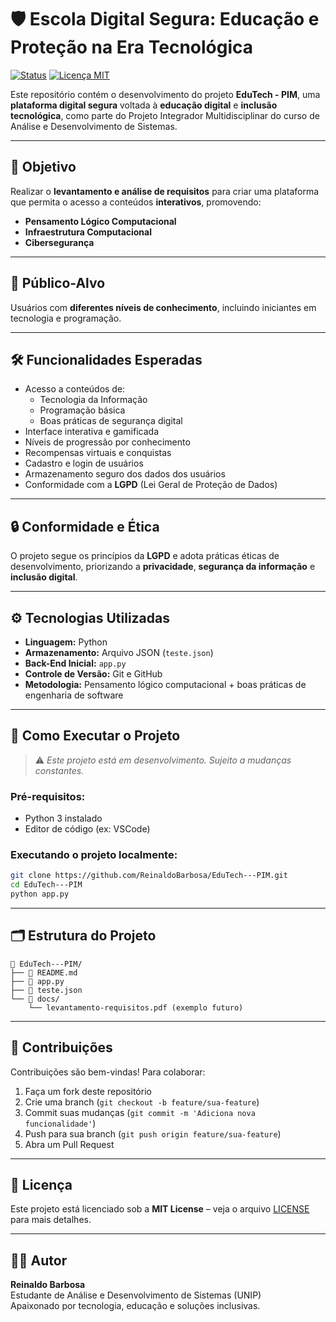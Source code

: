 # 🛡️ Escola Digital Segura: Educação e Proteção na Era Tecnológica

[![Status](https://img.shields.io/badge/status-em%20desenvolvimento-yellow.svg)](https://github.com/ReinaldoBarbosa/EduTech---PIM)
[![Licença MIT](https://img.shields.io/badge/licença-MIT-blue.svg)](LICENSE)

Este repositório contém o desenvolvimento do projeto **EduTech - PIM**, uma **plataforma digital segura** voltada à **educação digital** e **inclusão tecnológica**, como parte do Projeto Integrador Multidisciplinar do curso de Análise e Desenvolvimento de Sistemas.

---

## 🎯 Objetivo

Realizar o **levantamento e análise de requisitos** para criar uma plataforma que permita o acesso a conteúdos **interativos**, promovendo:

- **Pensamento Lógico Computacional**
- **Infraestrutura Computacional**
- **Cibersegurança**

---

## 🧠 Público-Alvo

Usuários com **diferentes níveis de conhecimento**, incluindo iniciantes em tecnologia e programação.

---

## 🛠️ Funcionalidades Esperadas

- Acesso a conteúdos de:
  - Tecnologia da Informação
  - Programação básica
  - Boas práticas de segurança digital
- Interface interativa e gamificada
- Níveis de progressão por conhecimento
- Recompensas virtuais e conquistas
- Cadastro e login de usuários
- Armazenamento seguro dos dados dos usuários
- Conformidade com a **LGPD** (Lei Geral de Proteção de Dados)

---

## 🔒 Conformidade e Ética

O projeto segue os princípios da **LGPD** e adota práticas éticas de desenvolvimento, priorizando a **privacidade**, **segurança da informação** e **inclusão digital**.

---

## ⚙️ Tecnologias Utilizadas

- **Linguagem:** Python  
- **Armazenamento:** Arquivo JSON (`teste.json`)  
- **Back-End Inicial:** `app.py`  
- **Controle de Versão:** Git e GitHub  
- **Metodologia:** Pensamento lógico computacional + boas práticas de engenharia de software

---

## 🧪 Como Executar o Projeto

> ⚠️ *Este projeto está em desenvolvimento. Sujeito a mudanças constantes.*

### Pré-requisitos:

- Python 3 instalado
- Editor de código (ex: VSCode)

### Executando o projeto localmente:

```bash
git clone https://github.com/ReinaldoBarbosa/EduTech---PIM.git
cd EduTech---PIM
python app.py
```

---

## 🗂️ Estrutura do Projeto

```
📁 EduTech---PIM/
├── 📄 README.md
├── 📄 app.py
├── 📄 teste.json
└── 📁 docs/
    └── levantamento-requisitos.pdf (exemplo futuro)
```

---

## 🤝 Contribuições

Contribuições são bem-vindas! Para colaborar:

1. Faça um fork deste repositório  
2. Crie uma branch (`git checkout -b feature/sua-feature`)  
3. Commit suas mudanças (`git commit -m 'Adiciona nova funcionalidade'`)  
4. Push para sua branch (`git push origin feature/sua-feature`)  
5. Abra um Pull Request

---

## 📄 Licença

Este projeto está licenciado sob a **MIT License** – veja o arquivo [LICENSE](LICENSE) para mais detalhes.

---

## 👨‍💻 Autor

**Reinaldo Barbosa**  
Estudante de Análise e Desenvolvimento de Sistemas (UNIP)  
Apaixonado por tecnologia, educação e soluções inclusivas.
